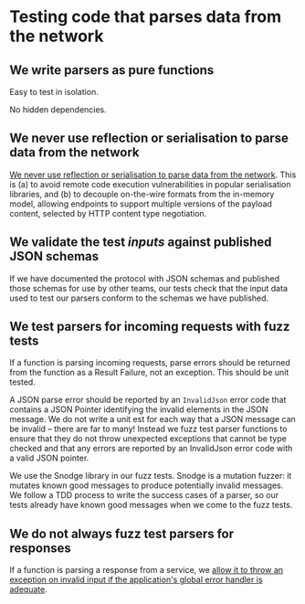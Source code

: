 # Testing code that parses data from the network

## We write parsers as pure functions

Easy to test in isolation.

No hidden dependencies.

## We never use reflection or serialisation to parse data from the network

[We never use reflection or serialisation to parse data from the network](../reflection/README.md). This is (a) to avoid remote code execution vulnerabilities in popular serialisation libraries, and (b) to decouple on-the-wire formats from the in-memory model, allowing endpoints to support multiple versions of the payload content, selected by HTTP content type negotiation.

## We validate the test _inputs_ against published JSON schemas

If we have documented the protocol with JSON schemas and published those schemas for use by other teams, our tests check that the input data used to test our parsers conform to the schemas we have published.

## We test parsers for incoming requests with fuzz tests

If a function is parsing incoming requests, parse errors should be returned from the function as a Result Failure, not an exception.  This should be unit tested. 

A JSON parse error should be reported by an `InvalidJson` error code that contains a JSON Pointer identifying the invalid elements in the JSON message.  We do not write a unit est for each way that a JSON message can be invalid – there are far to many! Instead we fuzz test parser functions to ensure that they do not throw unexpected exceptions that cannot be type checked and that any errors are reported by an InvalidJson error code with a valid JSON pointer.

We use the Snodge library in our fuzz tests.  Snodge is a mutation fuzzer: it mutates known good messages to produce potentially invalid messages.  We follow a TDD process to write the success cases of a parser, so our tests already have known good messages when we come to the fuzz tests.

## We do not always fuzz test parsers for responses

If a function is parsing a response from a service, we [allow it to throw an exception on invalid input if the application's global error handler is adequate](../error-reporting/README.md).

